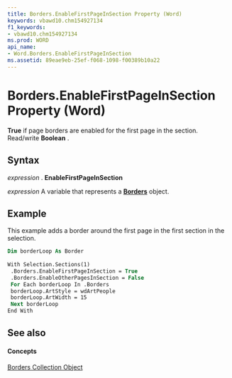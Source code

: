 ```yaml
---
title: Borders.EnableFirstPageInSection Property (Word)
keywords: vbawd10.chm154927134
f1_keywords:
- vbawd10.chm154927134
ms.prod: WORD
api_name:
- Word.Borders.EnableFirstPageInSection
ms.assetid: 89eae9eb-25ef-f068-1098-f00389b10a22
---
```



# Borders.EnableFirstPageInSection Property (Word)

 **True** if page borders are enabled for the first page in the section. Read/write **Boolean** .


## Syntax

 _expression_ . **EnableFirstPageInSection**

 _expression_ A variable that represents a **[Borders](borders-object-word.md)** object.


## Example

This example adds a border around the first page in the first section in the selection.


```vb
Dim borderLoop As Border 
 
With Selection.Sections(1) 
 .Borders.EnableFirstPageInSection = True 
 .Borders.EnableOtherPagesInSection = False 
 For Each borderLoop In .Borders 
 borderLoop.ArtStyle = wdArtPeople 
 borderLoop.ArtWidth = 15 
 Next borderLoop 
End With
```


## See also


#### Concepts


[Borders Collection Object](borders-object-word.md)

